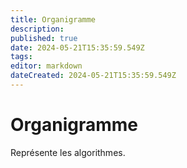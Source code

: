 ```yaml
---
title: Organigramme
description: 
published: true
date: 2024-05-21T15:35:59.549Z
tags: 
editor: markdown
dateCreated: 2024-05-21T15:35:59.549Z
---
```


# Organigramme

Représente les algorithmes.
